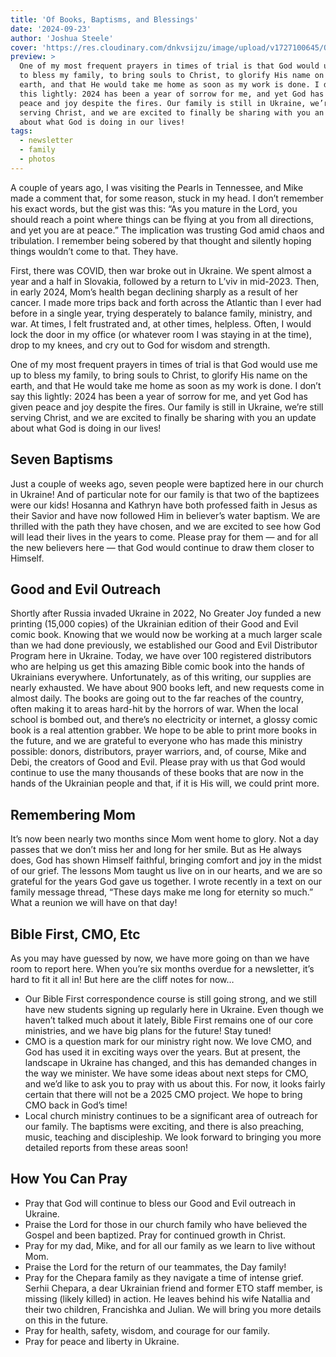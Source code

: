 ```yaml
---
title: 'Of Books, Baptisms, and Blessings'
date: '2024-09-23'
author: 'Joshua Steele'
cover: 'https://res.cloudinary.com/dnkvsijzu/image/upload/v1727100645/OFReport/2024-09-23-of-books-baptisms-and-blessings/books-baptisms-blessings-1200-630_p7uscg.jpg'
preview: >
  One of my most frequent prayers in times of trial is that God would use me up
  to bless my family, to bring souls to Christ, to glorify His name on the
  earth, and that He would take me home as soon as my work is done. I don’t say
  this lightly: 2024 has been a year of sorrow for me, and yet God has given
  peace and joy despite the fires. Our family is still in Ukraine, we’re still
  serving Christ, and we are excited to finally be sharing with you an update
  about what God is doing in our lives!
tags:
  - newsletter
  - family
  - photos
---
```


A couple of years ago, I was visiting the Pearls in Tennessee, and Mike made a
comment that, for some reason, stuck in my head. I don’t remember his exact
words, but the gist was this: “As you mature in the Lord, you should reach a
point where things can be flying at you from all directions, and yet you are at
peace.” The implication was trusting God amid chaos and tribulation. I remember
being sobered by that thought and silently hoping things wouldn’t come to that.
They have.

<article-callout content="OFR-Sep-Oct-2024.pdf" :download="true" />

First, there was COVID, then war broke out in Ukraine. We spent almost a year
and a half in Slovakia, followed by a return to L’viv in mid-2023. Then, in
early 2024, Mom’s health began declining sharply as a result of her cancer. I
made more trips back and forth across the Atlantic than I ever had before in a
single year, trying desperately to balance family, ministry, and war. At times,
I felt frustrated and, at other times, helpless. Often, I would lock the door in
my office (or whatever room I was staying in at the time), drop to my knees, and
cry out to God for wisdom and strength.

One of my most frequent prayers in times of trial is that God would use me up to
bless my family, to bring souls to Christ, to glorify His name on the earth, and
that He would take me home as soon as my work is done. I don’t say this lightly:
2024 has been a year of sorrow for me, and yet God has given peace and joy
despite the fires. Our family is still in Ukraine, we’re still serving Christ,
and we are excited to finally be sharing with you an update about what God is
doing in our lives!

## Seven Baptisms

Just a couple of weeks ago, seven people were baptized here in our church in
Ukraine! And of particular note for our family is that two of the baptizees were
our kids! Hosanna and Kathryn have both professed faith in Jesus as their Savior
and have now followed Him in believer’s water baptism. We are thrilled with the
path they have chosen, and we are excited to see how God will lead their lives
in the years to come. Please pray for them — and for all the new believers here
— that God would continue to draw them closer to Himself.

## Good and Evil Outreach

Shortly after Russia invaded Ukraine in 2022, No Greater Joy funded a new
printing (15,000 copies) of the Ukrainian edition of their Good and Evil comic
book. Knowing that we would now be working at a much larger scale than we had
done previously, we established our Good and Evil Distributor Program here in
Ukraine. Today, we have over 100 registered distributors who are helping us get
this amazing Bible comic book into the hands of Ukrainians everywhere.
Unfortunately, as of this writing, our supplies are nearly exhausted. We have
about 900 books left, and new requests come in almost daily. The books are going
out to the far reaches of the country, often making it to areas hard-hit by the
horrors of war. When the local school is bombed out, and there’s no electricity
or internet, a glossy comic book is a real attention grabber. We hope to be able
to print more books in the future, and we are grateful to everyone who has made
this ministry possible: donors, distributors, prayer warriors, and, of course,
Mike and Debi, the creators of Good and Evil. Please pray with us that God would
continue to use the many thousands of these books that are now in the hands of
the Ukrainian people and that, if it is His will, we could print more.

## Remembering Mom

It’s now been nearly two months since Mom went home to glory. Not a day passes
that we don’t miss her and long for her smile. But as He always does, God has
shown Himself faithful, bringing comfort and joy in the midst of our grief. The
lessons Mom taught us live on in our hearts, and we are so grateful for the
years God gave us together. I wrote recently in a text on our family message
thread, “These days make me long for eternity so much.” What a reunion we will
have on that day!

## Bible First, CMO, Etc

As you may have guessed by now, we have more going on than we have room to
report here. When you’re six months overdue for a newsletter, it’s hard to fit
it all in! But here are the cliff notes for now…

- Our Bible First correspondence course is still going strong, and we still have
  new students signing up regularly here in Ukraine. Even though we haven’t
  talked much about it lately, Bible First remains one of our core ministries,
  and we have big plans for the future! Stay tuned!
- CMO is a question mark for our ministry right now. We love CMO, and God has
  used it in exciting ways over the years. But at present, the landscape in
  Ukraine has changed, and this has demanded changes in the way we minister. We
  have some ideas about next steps for CMO, and we’d like to ask you to pray
  with us about this. For now, it looks fairly certain that there will not be a
  2025 CMO project. We hope to bring CMO back in God’s time!
- Local church ministry continues to be a significant area of outreach for our
  family. The baptisms were exciting, and there is also preaching, music,
  teaching and discipleship. We look forward to bringing you more detailed
  reports from these areas soon!

## How You Can Pray

- Pray that God will continue to bless our Good and Evil outreach in Ukraine.
- Praise the Lord for those in our church family who have believed the Gospel
  and been baptized. Pray for continued growth in Christ.
- Pray for my dad, Mike, and for all our family as we learn to live without Mom.
- Praise the Lord for the return of our teammates, the Day family!
- Pray for the Chepara family as they navigate a time of intense grief. Serhii
  Chepara, a dear Ukrainian friend and former ETO staff member, is missing
  (likely killed) in action. He leaves behind his wife Natallia and their two
  children, Francishka and Julian. We will bring you more details on this in the
  future.
- Pray for health, safety, wisdom, and courage for our family.
- Pray for peace and liberty in Ukraine.
